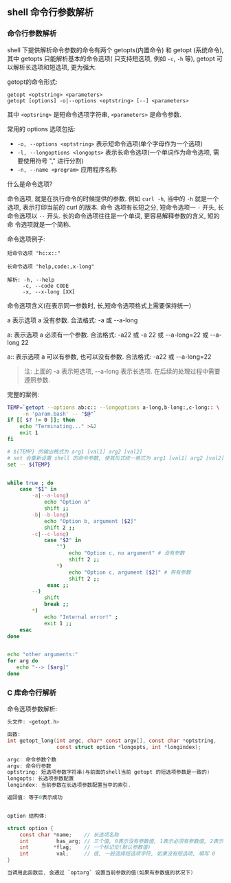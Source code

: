 ## shell 命令行参数解析

### 命令行参数解析

shell 下提供解析命令参数的命令有两个 getopts(内置命令) 和 getopt (系统命令), 其中 getopts 只能解析基本的命令选项(
只支持短选项, 例如 `-c`, `-h` 等), getopt 可以解析长选项和短选项, 更为强大. 


getopt的命令形式:

```
getopt <optstring> <parameters>
getopt [options] -o|--options <optstring> [--] <parameters>
```

其中 `<optsring>` 是短命令选项字符串, `<parameters>` 是命令参数.

常用的 options 选项包括:

- `-o, --options <optstring>` 表示短命令选项(单个字母作为一个选项)
- `-l, --longoptions <longopts>` 表示长命令选项(一个单词作为命令选项, 需要使用符号 "," 进行分割)
- `-n, --name <program>` 应用程序名称

什么是命令选项?

命令选项, 就是在执行命令的时候提供的参数. 例如 `curl -h`, 当中的 `-h` 就是一个选项, 表示打印当前的 curl 的版本. 命令
选项有长短之分, 短命令选项一 `-` 开头, 长命令选项以 `--` 开头. 长的命令选项往往是一个单词, 更容易解释参数的含义, 短的命
令选项就是一个简称. 

命令选项例子:

```
短命令选项 "hc:x::"

长命令选项 "help,code:,x-long"

解析: -h, --help
     -c, --code CODE
     -x, --x-long [XX]
```

命令选项含义(在表示同一参数时, 长,短命令选项格式上需要保持统一)

a   表示选项 a 没有参数. 合法格式: -a 或 --a-long

a:  表示选项 a 必须有一个参数. 合法格式: -a22 或 -a 22 或 --a-long=22 或 --a-long 22

a:: 表示选项 a 可以有参数, 也可以没有参数. 合法格式: -a22 或 --a-long=22

> 注: 上面的 -a 表示短选项, --a-long 表示长选项. 在后续的处理过程中需要遵照参数.


完整的案例:

```bash
TEMP=`getopt --options ab:c:: --longoptions a-long,b-long:,c-long:: \
     -n 'param.bash' -- "$@"`
if [[ $? != 0 ]]; then
    echo "Terminating..." >&2
    exit 1
fi

# ${TEMP} 的输出格式为 arg1 [val1] arg2 [val2]
# set 会重新设置 shell 的命令参数, 使其形式统一格式为 arg1 [val1] arg2 [val2] ..., 为后面参数解析打基础.
set -- ${TEMP}


while true ; do
    case "$1" in
        -a|--a-long)
            echo "Option a"
            shift ;;
        -b|--b-long)
            echo "Option b, argument [$2]"
            shift 2 ;;
        -c|--c-long)
            case "$2" in
                "")
                    echo "Option c, no argument" # 没有参数
                    shift 2 ;;
                *)
                    echo "Option c, argument [$2]" # 带有参数
                    shift 2 ;;
             esac ;;
        --)
            shift
            break ;;
        *)
            echo "Internal error!" ;
            exit 1 ;;
    esac
done


echo "other arguments:"
for arg do
   echo "--> [$arg]"
done
```

### C 库命令行解析

命令选项参数解析:

```C
头文件: <getopt.h>

函数:
int getopt_long(int argc, char* const argv[], const char *optstring,
                const struct option *longopts, int *longindex);

argc: 命令参数个数
argv: 命令行参数
optstring: 短选项参数字符串(与前面的shell当前 getopt 的短选项参数是一致的)
longopts: 长选项参数配置
longindex: 当前参数在长选项参数配置当中的索引.

返回值: 等于0表示成功


option 结构体:

struct option {
    const char *name;    // 长选项名称
    int         has_arg; // 三个值, 0表示没有参数值, 1表示必须有参数值, 2表示可以有参数值,也可以没有参数值
    int        *flag;    // 一个标记位(默认参数值)
    int         val;     // 值, 一般选择短选项字符, 如果没有短选项, 填写 0
}

当调用此函数后, 会通过 `optarg` 设置当前参数的值(如果有参数值的状况下)
```
